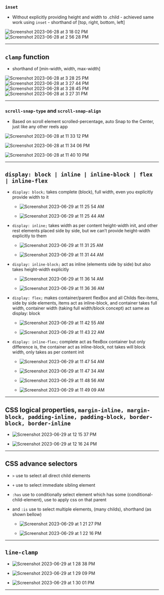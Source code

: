 ### `inset`
 - Without explicitly providing height and width to .child - achieved same work using `inset` -  shorthand of [top, right, bottom, left]

![Screenshot 2023-06-28 at 3 18 02 PM](https://github.com/workLokeshVishwakarma/learning-notes/assets/121422811/9de5fb62-06bb-4766-8d03-af45c249ed4a)
![Screenshot 2023-06-28 at 2 56 28 PM](https://github.com/workLokeshVishwakarma/learning-notes/assets/121422811/b130272f-efe9-4cba-9748-5a5163daf138)

<hr />

## `clamp` function
 - shorthand of [min-width, width, max-width]

![Screenshot 2023-06-28 at 3 28 25 PM](https://github.com/workLokeshVishwakarma/learning-notes/assets/121422811/d5cac9e4-1e7e-41d4-be47-672c36b8a3fd)
![Screenshot 2023-06-28 at 3 27 44 PM](https://github.com/workLokeshVishwakarma/learning-notes/assets/121422811/8bd506b5-0173-4166-8ce2-6e57ad55f591)
![Screenshot 2023-06-28 at 3 28 45 PM](https://github.com/workLokeshVishwakarma/learning-notes/assets/121422811/1157a402-8375-492e-9371-b98e53128b14)
![Screenshot 2023-06-28 at 3 27 31 PM](https://github.com/workLokeshVishwakarma/learning-notes/assets/121422811/3a3f0c85-e235-4bbf-b2bd-855e4b8c4ba6)

<hr />

### `scroll-snap-type` and `scroll-snap-align`
 - Based on scroll element scrolled-percentage, auto Snap to the Center, just like any other reels app

![Screenshot 2023-06-28 at 11 33 12 PM](https://github.com/workLokeshVishwakarma/learning-notes/assets/121422811/286a5bf5-790c-4c5a-811b-bb44e848fbf2)

![Screenshot 2023-06-28 at 11 34 06 PM](https://github.com/workLokeshVishwakarma/learning-notes/assets/121422811/416a855d-febb-4ea5-8422-126701d439f7)

![Screenshot 2023-06-28 at 11 40 10 PM](https://github.com/workLokeshVishwakarma/learning-notes/assets/121422811/e98d93c1-4b87-4bb7-8b42-846f92c732ad)

<hr />

## `display: block | inline | inline-block | flex | inline-flex`

 - `display: block;` takes complete (block), full width, even you explicitly provide width to it

    - ![Screenshot 2023-06-29 at 11 25 54 AM](https://github.com/workLokeshVishwakarma/learning-notes/assets/121422811/2eac26fa-0f79-41a0-a7c1-5279e8d948f7)

    - ![Screenshot 2023-06-29 at 11 25 44 AM](https://github.com/workLokeshVishwakarma/learning-notes/assets/121422811/cc7009c7-2f34-46d5-a4c7-6994b701372b)

- `display: inline;` takes width as per content height-width init, and other rest elements placed side by side, but we can’t provide height-width explicitly to them

    - ![Screenshot 2023-06-29 at 11 31 25 AM](https://github.com/workLokeshVishwakarma/learning-notes/assets/121422811/1a4dfbba-1d9b-4fbb-bdca-49c563077ca1)

    - ![Screenshot 2023-06-29 at 11 31 44 AM](https://github.com/workLokeshVishwakarma/learning-notes/assets/121422811/6c0d3b58-ff65-4e4b-8c7b-882f52c4d91b)

 - `display: inline-block;` act as inline (elements side by side) but also takes height-width explicitly

    - ![Screenshot 2023-06-29 at 11 36 14 AM](https://github.com/workLokeshVishwakarma/learning-notes/assets/121422811/45813bb0-a2f0-4444-ae26-3aff37e909b2)

    - ![Screenshot 2023-06-29 at 11 36 36 AM](https://github.com/workLokeshVishwakarma/learning-notes/assets/121422811/550e6665-6748-4450-89f8-5b8236f24e33)

 - `display: flex;` makes container/parent flexBox and all Childs flex-items, side by side elements, items act as inline-block, and container takes full width, container width (taking full width/block concept) act same as display: block

     - ![Screenshot 2023-06-29 at 11 42 55 AM](https://github.com/workLokeshVishwakarma/learning-notes/assets/121422811/cf4bf884-ccf7-40bc-ba01-50ecbafacf21)
  
     - ![Screenshot 2023-06-29 at 11 43 22 AM](https://github.com/workLokeshVishwakarma/learning-notes/assets/121422811/10483b60-3c50-4467-bf3d-9b6deb8e6d8a)

 - `display: inline-flex;` complete act as flexBox container but only difference is, the container act as inline-block, not takes will block width, only takes as per content init

     - ![Screenshot 2023-06-29 at 11 47 54 AM](https://github.com/workLokeshVishwakarma/learning-notes/assets/121422811/355951f0-159c-494a-836c-09c4385c7ab4)
  
     - ![Screenshot 2023-06-29 at 11 47 34 AM](https://github.com/workLokeshVishwakarma/learning-notes/assets/121422811/f23b89d8-ce90-4d50-be8a-7577f640b850)

     - ![Screenshot 2023-06-29 at 11 48 56 AM](https://github.com/workLokeshVishwakarma/learning-notes/assets/121422811/ce2a5369-3606-4bfb-9d75-fae4275245ab)

     -  ![Screenshot 2023-06-29 at 11 49 09 AM](https://github.com/workLokeshVishwakarma/learning-notes/assets/121422811/4889729e-699d-4913-a96f-24130089f384)

<hr />

## CSS logical properties, `margin-inline, margin-block, padding-inline, padding-block, border-block, border-inline`

 - ![Screenshot 2023-06-29 at 12 15 37 PM](https://github.com/workLokeshVishwakarma/learning-notes/assets/121422811/97210dc4-699a-4be1-b79d-c3246654cdb3)

 - ![Screenshot 2023-06-29 at 12 16 24 PM](https://github.com/workLokeshVishwakarma/learning-notes/assets/121422811/478d851f-7b88-4247-9283-ae497b954423)

<hr />

## CSS advance selectors

- `>` use to select all direct child elements
- `+` use to select immediate sibling element
- `:has` use to conditionally select element which has some (conditional-child-element), use to apply css on that parent
- and `:is` use to select multiple elements, (many childs), shorthand (as shown bellow)

    - ![Screenshot 2023-06-29 at 1 21 27 PM](https://github.com/workLokeshVishwakarma/learning-notes/assets/121422811/b154f9e8-46a9-4e94-9377-5ab12138bb92)

    - ![Screenshot 2023-06-29 at 1 22 16 PM](https://github.com/workLokeshVishwakarma/learning-notes/assets/121422811/9d64debb-ed0b-4bdc-985b-32ac4cf058bc)

<hr />

##  `line-clamp`

 - ![Screenshot 2023-06-29 at 1 28 38 PM](https://github.com/workLokeshVishwakarma/learning-notes/assets/121422811/fa2397a1-465b-4907-ba6a-325d6ce471b2)
 
 - ![Screenshot 2023-06-29 at 1 29 09 PM](https://github.com/workLokeshVishwakarma/learning-notes/assets/121422811/6659fc22-8f68-4a58-86af-04e7e7287482)

 - ![Screenshot 2023-06-29 at 1 30 01 PM](https://github.com/workLokeshVishwakarma/learning-notes/assets/121422811/16b93615-3a98-45cd-95a1-5aa1f9f51243)

<hr />
